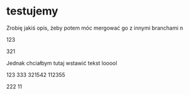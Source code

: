 # testujemy

Zrobię jakiś opis, żeby potem móc mergować go z innymi branchami n

123

321


Jednak chciałbym tutaj wstawić tekst looool

123
333
321542
112355

222
11
